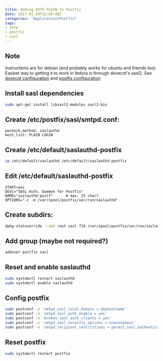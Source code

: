 ```yaml
---
title: Adding AUTH PLAIN to Postfix
date: 2017-01-29T12:00:00Z
categories: "Application/Postfix"
tags:
- smtp
- postfix
- sasl
---
```

## Note
Instructions are for debian (and probably works for ubuntu and friends too). Easiest way to getting it to work in fedora is through dovecot's sasl2. See [dovecot configuration](https://www.server-world.info/en/note?os=Fedora_27&p=mail&f=2) and [postfix configuration](https://www.server-world.info/en/note?os=Fedora_27&p=mail&f=1)

## Install sasl dependencies
```bash
sudo apt-get install libsasl2-modules sasl2-bin
```

## Create /etc/postfix/sasl/smtpd.conf:

    pwcheck_method: saslauthd
    mech_list: PLAIN LOGIN

## Create /etc/default/saslauthd-postfix
```bash
cp /etc/default/saslauthd /etc/default/saslauthd-postfix
```

## Edit /etc/default/saslauthd-postfix

    START=yes
    DESC="SASL Auth. Daemon for Postfix"
    NAME="saslauthd-postf"      # max. 15 char?
    OPTIONS="-c -m /var/spool/postfix/var/run/saslauthd"

## Create subdirs:
```bash
dpkg-statoverride --add root sasl 710 /var/spool/postfix/var/run/saslauthd
```

## Add group (maybe not required?)
```bash
adduser postfix sasl
```

## Reset and enable saslauthd
```bash
sudo systemctl restart saslauthd
sudo systemctl enable saslauthd
```

## Config postfix
```bash
sudo postconf -e 'smtpd_sasl_local_domain = $myhostname'
sudo postconf -e 'smtpd_sasl_auth_enable = yes'
sudo postconf -e 'broken_sasl_auth_clients = yes'
sudo postconf -e 'smtpd_sasl_security_options = noanonymous'
sudo postconf -e 'smtpd_recipient_restrictions = permit_sasl_authenticated, permit_mynetworks, reject_unauth_destination'
```

## Reset postfix
```bash
sudo systemctl restart postfix
```

